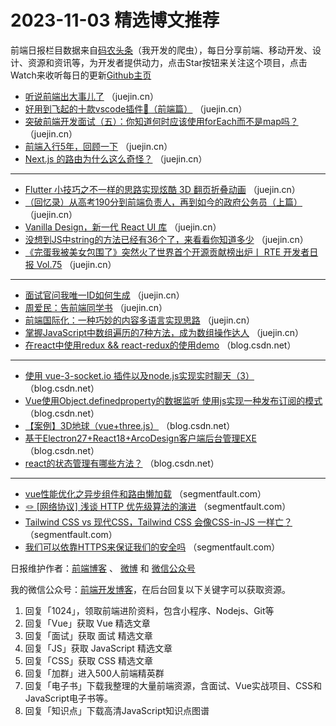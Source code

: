 # 2023-11-03 精选博文推荐

前端日报栏目数据来自[码农头条](http://toutiao.qdkfweb.cn/)（我开发的爬虫），每日分享前端、移动开发、设计、资源和资讯等，为开发者提供动力，点击Star按钮来关注这个项目，点击Watch来收听每日的更新[Github主页](https://github.com/kujian/frontendDaily)
* [听说前端出大事儿了](https://juejin.cn/post/7296384298902929417) （juejin.cn）
* [好用到飞起的十款vscode插件🚀（前端篇）](https://juejin.cn/post/7296016269278380068) （juejin.cn）
* [突破前端开发面试（五）：你知道何时应该使用forEach而不是map吗？](https://juejin.cn/post/7296104547167305764) （juejin.cn）
* [前端入行5年，回顾一下](https://juejin.cn/post/7296313164064948261) （juejin.cn）
* [Next.js 的路由为什么这么奇怪？](https://juejin.cn/post/7296330137284788275) （juejin.cn）

***
* [Flutter 小技巧之不一样的思路实现炫酷 3D 翻页折叠动画](https://juejin.cn/post/7295948894328029193) （juejin.cn）
* [（回忆录）从高考190分到前端负责人，再到如今的政府公务员（上篇）](https://juejin.cn/post/7296692047418523658) （juejin.cn）
* [Vanilla Design，新一代 React UI 库](https://juejin.cn/post/7296061322530586650) （juejin.cn）
* [没想到JS中string的方法已经有36个了，来看看你知道多少](https://juejin.cn/post/7296124198787940393) （juejin.cn）
* [《完蛋我被美女包围了》突然火了世界首个开源贡献榜出炉丨 RTE 开发者日报 Vol.75](https://juejin.cn/post/7296301797809897522) （juejin.cn）

***
* [面试官问我唯一ID如何生成](https://juejin.cn/post/7296089060834312207) （juejin.cn）
* [周爱民：告前端同学书](https://juejin.cn/post/7290751135903236137) （juejin.cn）
* [前端国际化：一种巧妙的内容多语言实现思路](https://juejin.cn/post/7295681529606537226) （juejin.cn）
* [掌握JavaScript中数组遍历的7种方法，成为数组操作达人](https://juejin.cn/post/7296296611554197555) （juejin.cn）
* [在react中使用redux &amp;&amp; react-redux的使用demo](https://blog.csdn.net/m0_54741495/article/details/134144920) （blog.csdn.net）

***
* [使用 vue-3-socket.io 插件以及node.js实现实时聊天（3）](https://blog.csdn.net/weixin_52872413/article/details/134190777) （blog.csdn.net）
* [Vue使用Object.definedproperty的数据监听 使用js实现一种发布订阅的模式](https://blog.csdn.net/weiyi47/article/details/134171713) （blog.csdn.net）
* [【案例】3D地球（vue+three.js）](https://blog.csdn.net/weixin_45527702/article/details/134162193) （blog.csdn.net）
* [基于Electron27+React18+ArcoDesign客户端后台管理EXE](https://blog.csdn.net/yanxinyun1990/article/details/134116576) （blog.csdn.net）
* [react的状态管理有哪些方法？](https://blog.csdn.net/qq_36538012/article/details/134161287) （blog.csdn.net）

***
* [vue性能优化之异步组件和路由懒加载](https://segmentfault.com/a/1190000044277395) （segmentfault.com）
* [🪢 [网络协议] 浅谈 HTTP 优先级算法的演进](https://segmentfault.com/a/1190000044356230) （segmentfault.com）
* [Tailwind CSS vs 现代CSS，Tailwind CSS 会像CSS-in-JS 一样亡？](https://segmentfault.com/a/1190000044231675) （segmentfault.com）
* [我们可以依靠HTTPS来保证我们的安全吗](https://segmentfault.com/a/1190000044318187) （segmentfault.com）

日报维护作者：[前端博客](https://qdkfweb.cn/) 、 [微博](http://weibo.com/kujian) 和 [微信公众号](https://open.weixin.qq.com/qr/code?username=caibaojian_com)

我的微信公众号：[前端开发博客](https://open.weixin.qq.com/qr/code?username=caibaojian_com)，在后台回复以下关键字可以获取资源。

1. 回复「1024」，领取前端进阶资料，包含小程序、Nodejs、Git等
2. 回复「Vue」获取 Vue 精选文章
3. 回复「面试」获取 面试 精选文章
4. 回复「JS」获取 JavaScript 精选文章
5. 回复「CSS」获取 CSS 精选文章
6. 回复「加群」进入500人前端精英群
7. 回复「电子书」下载我整理的大量前端资源，含面试、Vue实战项目、CSS和JavaScript电子书等。
8. 回复「知识点」下载高清JavaScript知识点图谱